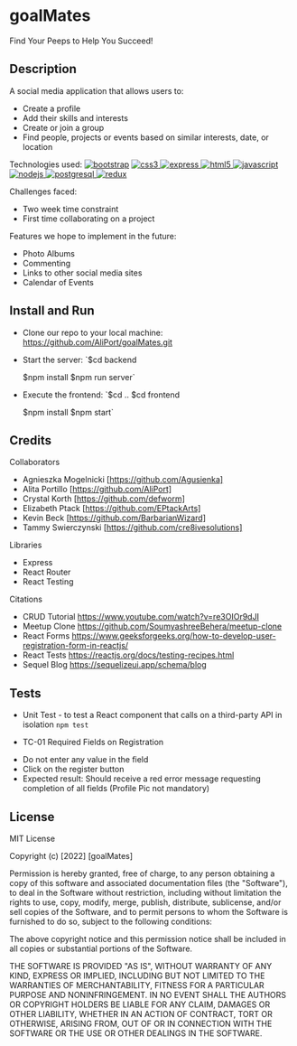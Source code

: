 # goalMates

Find Your Peeps to Help You Succeed!


## Description

A social media application that allows users to:
* Create a profile
* Add their skills and interests
* Create or join a group
* Find people, projects or events based on similar interests, date, or location

Technologies used:
 [![bootstrap](https://raw.githubusercontent.com/devicons/devicon/master/icons/bootstrap/bootstrap-plain-wordmark.svg)](https://getbootstrap.com)
 [![css3](https://raw.githubusercontent.com/devicons/devicon/master/icons/css3/css3-original-wordmark.svg) ](https://www.w3schools.com/css/)
 [![express](https://raw.githubusercontent.com/devicons/devicon/master/icons/express/express-original-wordmark.svg) ](https://expressjs.com)
 [![html5](https://raw.githubusercontent.com/devicons/devicon/master/icons/html5/html5-original-wordmark.svg) ](https://www.w3.org/html/)
 [![javascript](https://raw.githubusercontent.com/devicons/devicon/master/icons/javascript/javascript-original.svg) ](https://developer.mozilla.org/en-US/docs/Web/JavaScript)
 [![nodejs](https://raw.githubusercontent.com/devicons/devicon/master/icons/nodejs/nodejs-original-wordmark.svg) ](https://nodejs.org)
 [![postgresql](https://raw.githubusercontent.com/devicons/devicon/master/icons/postgresql/postgresql-original-wordmark.svg) ](https://www.postgresql.org)
 [![redux](https://raw.githubusercontent.com/devicons/devicon/master/icons/redux/redux-original.svg)](https://redux.js.org)

Challenges faced:
* Two week time constraint
* First time collaborating on a project

Features we hope to implement in the future:
* Photo Albums
* Commenting
* Links to other social media sites
* Calendar of Events

## Install and Run

* Clone our repo to your local machine:
https://github.com/AliPort/goalMates.git

* Start the server:
  `$cd backend

   $npm install
   $npm run server`

* Execute the frontend:
  `$cd ..
   $cd frontend

   $npm install
   $npm start`
    



## Credits

Collaborators

* Agnieszka Mogelnicki [https://github.com/Agusienka]
* Alita Portillo [https://github.com/AliPort]
* Crystal Korth [https://github.com/defworm]
* Elizabeth Ptack [https://github.com/EPtackArts]
* Kevin Beck [https://github.com/BarbarianWizard]
* Tammy Swierczynski [https://github.com/cre8ivesolutions]

Libraries
* Express
* React Router
* React Testing

Citations
* CRUD Tutorial https://www.youtube.com/watch?v=re3OIOr9dJI
* Meetup Clone  https://github.com/SoumyashreeBehera/meetup-clone
* React Forms   https://www.geeksforgeeks.org/how-to-develop-user-registration-form-in-reactjs/ 
* React Tests   https://reactjs.org/docs/testing-recipes.html
* Sequel Blog   https://sequelizeui.app/schema/blog


## Tests

* Unit Test - to test a React component that calls on a third-party API in isolation 
`npm test`

* TC-01 Required Fields on Registration
- Do not enter any value in the field
- Click on the register button
- Expected result: Should receive a red error message requesting completion of all fields (Profile Pic not mandatory)

## License

MIT License

Copyright (c) [2022] [goalMates]

Permission is hereby granted, free of charge, to any person obtaining a copy
of this software and associated documentation files (the "Software"), to deal
in the Software without restriction, including without limitation the rights
to use, copy, modify, merge, publish, distribute, sublicense, and/or sell
copies of the Software, and to permit persons to whom the Software is
furnished to do so, subject to the following conditions:

The above copyright notice and this permission notice shall be included in all
copies or substantial portions of the Software.

THE SOFTWARE IS PROVIDED "AS IS", WITHOUT WARRANTY OF ANY KIND, EXPRESS OR
IMPLIED, INCLUDING BUT NOT LIMITED TO THE WARRANTIES OF MERCHANTABILITY,
FITNESS FOR A PARTICULAR PURPOSE AND NONINFRINGEMENT. IN NO EVENT SHALL THE
AUTHORS OR COPYRIGHT HOLDERS BE LIABLE FOR ANY CLAIM, DAMAGES OR OTHER
LIABILITY, WHETHER IN AN ACTION OF CONTRACT, TORT OR OTHERWISE, ARISING FROM,
OUT OF OR IN CONNECTION WITH THE SOFTWARE OR THE USE OR OTHER DEALINGS IN THE
SOFTWARE.


